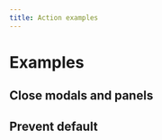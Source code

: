 ```yaml
---
title: Action examples
---
```


# Examples

## Close modals and panels

<PreviewPlayground
  :html="() => import('./stories/close-modal-and-panel/app.twig')"
  :script="() => import('./stories/close-modal-and-panel/app.js?raw')"
  />

## Prevent default

<PreviewPlayground
  :html="() => import('./stories/prevent-default/app.twig')"
  :script="() => import('./stories/prevent-default/app.js?raw')"
  />
